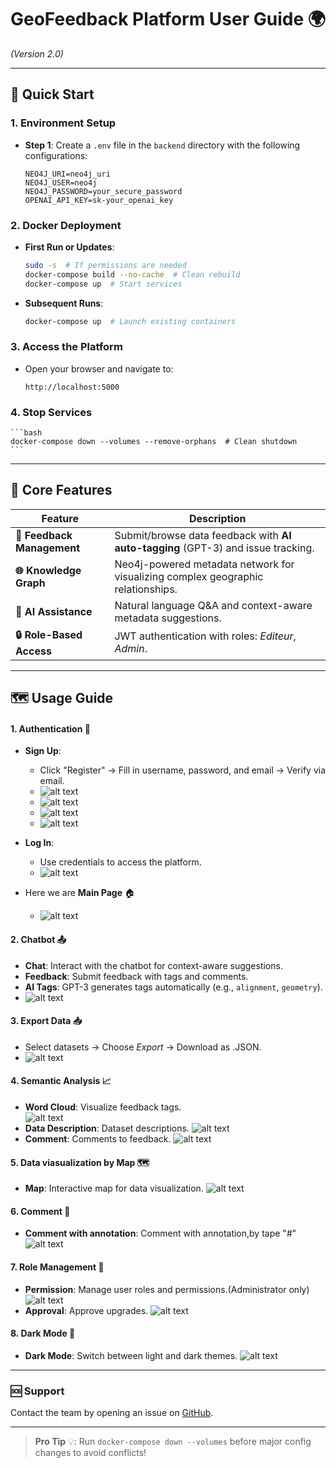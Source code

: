 # GeoFeedback Platform User Guide 🌍  
*(Version 2.0)*  

---

## 🚀 Quick Start  

### 1. **Environment Setup**  
   - **Step 1**: Create a `.env` file in the `backend` directory with the following configurations:
        ```  
        NEO4J_URI=neo4j_uri
        NEO4J_USER=neo4j  
        NEO4J_PASSWORD=your_secure_password  
        OPENAI_API_KEY=sk-your_openai_key  
        ```  

### 2. **Docker Deployment**  
   - **First Run or Updates**:  
     ```bash  
     sudo -s  # If permissions are needed  
     docker-compose build --no-cache  # Clean rebuild  
     docker-compose up  # Start services  
     ```  
   - **Subsequent Runs**:  
     ```bash  
     docker-compose up  # Launch existing containers  
     ```  

### 3. **Access the Platform**  
   - Open your browser and navigate to:  
     ```  
     http://localhost:5000   
     ```  

### 4. **Stop Services**  
    ```bash  
    docker-compose down --volumes --remove-orphans  # Clean shutdown  
    ```  

---

## 🌟 Core Features  

| Feature                | Description                                                                 |  
|------------------------|-----------------------------------------------------------------------------|  
| **📝 Feedback Management** | Submit/browse data feedback with **AI auto-tagging** (GPT-3) and issue tracking. |  
| **🌐 Knowledge Graph**    | Neo4j-powered metadata network for visualizing complex geographic relationships. |  
| **🤖 AI Assistance**      | Natural language Q&A and context-aware metadata suggestions.               |  
| **🔒 Role-Based Access**  | JWT authentication with roles: *Editeur*, *Admin*.              |  

---

## 🗺️ Usage Guide  

#### 1. **Authentication** 🔑  
   - **Sign Up**:  
     - Click "Register" → Fill in username, password, and email → Verify via email.  
     - ![alt text](img/register_1.png)
     - ![alt text](img/register_2.png)
     - ![alt text](img/register_3.png)
     - ![alt text](img/register_4.png)
   - **Log In**:  
     - Use credentials to access the platform.  
     - ![alt text](img/login.png)

   - Here we are **Main Page** 🏠  
     - ![alt text](<img/main page.png>)

#### 2. **Chatbot** 📤    
   - **Chat**: Interact with the chatbot for context-aware suggestions.
   - **Feedback**: Submit feedback with tags and comments.
   - **AI Tags**: GPT-3 generates tags automatically (e.g., `alignment`, `geometry`). 
   - ![alt text](img/chatbot.png) 

#### 3. **Export Data** 📥  
   - Select datasets → Choose *Export* → Download as .JSON.  
   - ![alt text](img/export.png)

#### 4. **Semantic Analysis** 📈
  - **Word Cloud**: Visualize feedback tags.  
![alt text](img/word_cloud.png)
  - **Data Description**: Dataset descriptions.
![alt text](img/data_description.png)
  - **Comment**: Comments to feedback.
![alt text](img/comment.png)

#### 5. **Data viasualization by Map** 🗺 
  - **Map**: Interactive map for data visualization.
![alt text](img/map.png)

#### 6. **Comment** 💬
- **Comment with annotation**: Comment with annotation,by tape "#"
![alt text](img/annontation.png)
  


#### 7. **Role Management** 🔑
- **Permission**: Manage user roles and permissions.(Administrator only)
![alt text](img/role.png)
- **Approval**: Approve upgrades.
![alt text](img/permission.png)

#### 8. **Dark Mode** 🌙
- **Dark Mode**: Switch between light and dark themes.
![alt text](img/dark_mode.png)
---
### 🆘 Support  

Contact the team by opening an issue on [GitHub](https://github.com/ENSG-TSI24/Geodata-Experience-Sharing-Platform).  

--- 

> **Pro Tip** 💡: Run `docker-compose down --volumes` before major config changes to avoid conflicts!  

